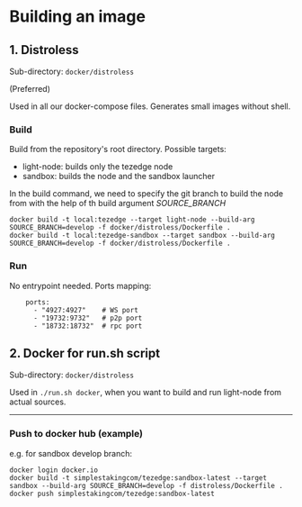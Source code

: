 # Building an image

## 1. Distroless
Sub-directory: `docker/distroless`

(Preferred)

Used in all our docker-compose files. Generates small images without shell.

### Build
Build from the repository's root directory.
Possible targets: 
- light-node: builds only the tezedge node
- sandbox: builds the node and the sandbox launcher

In the build command, we need to specify the git branch to build the node from with the help of th build argument *SOURCE_BRANCH*

```
docker build -t local:tezedge --target light-node --build-arg SOURCE_BRANCH=develop -f docker/distroless/Dockerfile .
docker build -t local:tezedge-sandbox --target sandbox --build-arg SOURCE_BRANCH=develop -f docker/distroless/Dockerfile .
```

### Run
No entrypoint needed.
Ports mapping:
```
    ports:
      - "4927:4927"    # WS port
      - "19732:9732"   # p2p port
      - "18732:18732"  # rpc port
```

## 2. Docker for run.sh script
Sub-directory: `docker/distroless`

Used in `./run.sh docker`, when you want to build and run light-node from actual sources.

---
### Push to docker hub (example)
e.g. for sandbox develop branch:
```
docker login docker.io
docker build -t simplestakingcom/tezedge:sandbox-latest --target sandbox --build-arg SOURCE_BRANCH=develop -f distroless/Dockerfile .
docker push simplestakingcom/tezedge:sandbox-latest
```